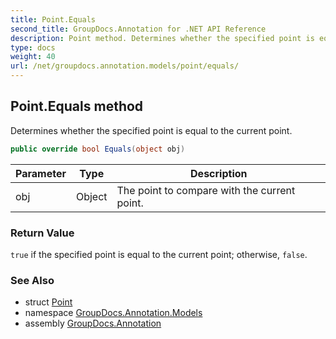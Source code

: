 ```yaml
---
title: Point.Equals
second_title: GroupDocs.Annotation for .NET API Reference
description: Point method. Determines whether the specified point is equal to the current point
type: docs
weight: 40
url: /net/groupdocs.annotation.models/point/equals/
---
```

## Point.Equals method

Determines whether the specified point is equal to the current point.

```csharp
public override bool Equals(object obj)
```

| Parameter | Type | Description |
| --- | --- | --- |
| obj | Object | The point to compare with the current point. |

### Return Value

`true` if the specified point is equal to the current point; otherwise, `false`.

### See Also

* struct [Point](../)
* namespace [GroupDocs.Annotation.Models](../../point/)
* assembly [GroupDocs.Annotation](../../../)


